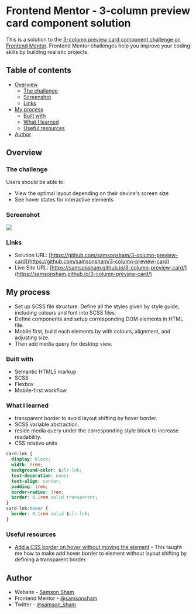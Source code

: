 # Frontend Mentor - 3-column preview card component solution

This is a solution to the [3-column preview card component challenge on Frontend Mentor](https://www.frontendmentor.io/challenges/3column-preview-card-component-pH92eAR2-). Frontend Mentor challenges help you improve your coding skills by building realistic projects.

## Table of contents

- [Overview](#overview)
  - [The challenge](#the-challenge)
  - [Screenshot](#screenshot)
  - [Links](#links)
- [My process](#my-process)
  - [Built with](#built-with)
  - [What I learned](#what-i-learned)
  - [Useful resources](#useful-resources)
- [Author](#author)

## Overview

### The challenge

Users should be able to:

- View the optimal layout depending on their device's screen size
- See hover states for interactive elements

### Screenshot

![](https://ik.imagekit.io/c5xc1x6srka/screenshot/screen_3-column-preview-card_L8k1fAqU6.png)

### Links

- Solution URL: [https://github.com/samsonsham/3-column-preview-card](https://github.com/samsonsham/3-column-preview-card)
- Live Site URL: [https://samsonsham.github.io/3-column-preview-card/](https://samsonsham.github.io/3-column-preview-card/)

## My process

- Set up SCSS file structure. Define all the styles given by style guide, including colours and font into SCSS files.
- Define components and setup corresponding DOM elements in HTML file.
- Mobile first, build each elements by with colours, alignment, and adjusting size.
- Then add media query for desktop view.

### Built with

- Semantic HTML5 markup
- SCSS
- Flexbox
- Mobile-first workflow

### What I learned

- transparent border to avoid layout shifting by hover border.
- SCSS variable abstraction.
- reside media query under the corresponding style block to increase readability.
- CSS relative units

```css
card-lnk {
  display: block;
  width: 8rem;
  background-color: $clr-lnk;
  text-decoration: none;
  text-align: center;
  padding: 1rem;
  border-radius: 3rem;
  border: 0.1rem solid transparent;
}
card-lnk:hover {
  border: 0.1rem solid $clr-lnk;
}
```

### Useful resources

- [Add a CSS border on hover without moving the element](https://stackoverflow.com/questions/9612758/add-a-css-border-on-hover-without-moving-the-element) - This taught me how to make add hover border to element without layout shifting by defining a transparent border.

## Author

- Website - [Samson Sham](https://samson-sham-portfolio.vercel.app)
- Frontend Mentor - [@samsonsham](https://www.frontendmentor.io/profile/samsonsham)
- Twitter - [@samson_sham](https://www.twitter.com/samson_sham)
